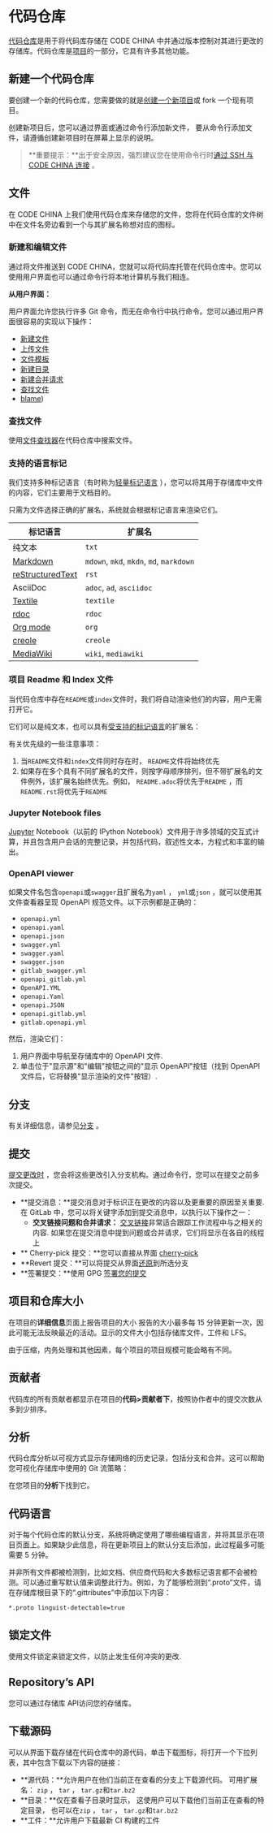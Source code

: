 # 代码仓库[](#repository "Permalink")

[代码仓库](https://git-scm.com/book/en/v2/Git-Basics-Getting-a-Git-Repository)是用于将代码库存储在 CODE CHINA 中并通过版本控制对其进行更改的存储库。代码仓库是[项目](/docs/user/project)的一部分，它具有许多其他功能。 

## 新建一个代码仓库[](#create-a-repository "Permalink")

要创建一个新的代码仓库，您需要做的就是[创建一个新项目](/docs/basic/create-project)或 fork 一个现有项目。

创建新项目后，您可以通过界面或通过命令行添加新文件， 要从命令行添加文件，请遵循创建新项目时在屏幕上显示的说明。

> **重要提示：**出于安全原因，强烈建议您在使用命令行时[通过 SSH 与 CODE CHINA 连接](/docs/ssh) 。

## 文件[](#files "Permalink")

在 CODE CHINA 上我们使用代码仓库来存储您的文件，您将在代码仓库的文件树中在文件名旁边看到一个与其扩展名称想对应的图标。

### 新建和编辑文件[](#create-and-edit-files "Permalink")

通过将文件推送到 CODE CHINA，您就可以将代码库托管在代码仓库中。您可以使用用户界面也可以通过命令行将本地计算机与我们相连。

**从用户界面：**

用户界面允许您执行许多 Git 命令，而无在命令行中执行命令。您可以通过用户界面很容易的实现以下操作：

*   [新建文件](/docs/user/project/repo/web-editor#创建文件)
*   [上传文件](/docs/user/project/repo/web-editor#上传文件)
*   [文件模板](/docs/user/project/repo/web-editor#文件模板)
*   [新建目录](/docs/user/project/repo/web-editor#新建目录)
*   [新建合并请求](/docs/user/project/repo/web-editor#提示)
*   [查找文件](/docs/user/project/repo/file-find)
*   [blame](/docs/user/project/repo/blame))

### 查找文件[](#find-files "Permalink")

使用[文件查找器](/docs/user/project/repo/file-find)在代码仓库中搜索文件。

### 支持的语言标记[](#supported-markup-languages-and-extensions "Permalink")

我们支持多种标记语言（有时称为[轻量标记语言](https://en.wikipedia.org/wiki/Lightweight_markup_language) ），您可以将其用于存储库中文件的内容，它们主要用于文档目的。

只需为文件选择正确的扩展名，系统就会根据标记语言来渲染它们。

| 标记语言 | 扩展名 |
| --- | --- |
| 纯文本 | `txt` |
| [Markdown](/docs/user/markdown) | `mdown`, `mkd`, `mkdn`, `md`, `markdown` |
| [reStructuredText](https://docutils.sourceforge.io/rst.html) | `rst` |
| AsciiDoc | `adoc`, `ad`, `asciidoc` |
| [Textile](https://textile-lang.com/) | `textile` |
| [rdoc](http://rdoc.sourceforge.net/doc/index.html) | `rdoc` |
| [Org mode](https://orgmode.org/) | `org` |
| [creole](http://www.wikicreole.org/) | `creole` |
| [MediaWiki](https://www.mediawiki.org/wiki/MediaWiki) | `wiki`, `mediawiki` |

### 项目 Readme 和 Index 文件[](#repository-readme-and-index-files "Permalink")

当代码仓库中存在`README`或`index`文件时，我们将自动渲染他们的内容，用户无需打开它。

它们可以是纯文本，也可以具有[受支持的标记语言](#支持的语言标记)的扩展名：

有关优先级的一些注意事项：

1.  当`README`文件和`index`文件同时存在时， `README`文件将始终优先
2.  如果存在多个具有不同扩展名的文件，则按字母顺序排列，但不带扩展名的文件例外，该扩展名始终优先。例如， `README.adoc`将优先于`README` ，而`README.rst`将优先于`README` 

### Jupyter Notebook files[](#jupyter-notebook-files "Permalink")

[Jupyter](https://jupyter.org/) Notebook（以前的 IPython Notebook）文件用于许多领域的交互式计算，并且包含用户会话的完整记录，并包括代码，叙述性文本，方程式和丰富的输出。

### OpenAPI viewer[](#openapi-viewer "Permalink")

如果文件名包含`openapi`或`swagger`且扩展名为`yaml` ， `yml`或`json` ，就可以使用其文件查看器呈现 OpenAPI 规范文件。以下示例都是正确的：

*   `openapi.yml`
*   `openapi.yaml`
*   `openapi.json`
*   `swagger.yml`
*   `swagger.yaml`
*   `swagger.json`
*   `gitlab_swagger.yml`
*   `openapi_gitlab.yml`
*   `OpenAPI.YML`
*   `openapi.Yaml`
*   `openapi.JSON`
*   `openapi.gitlab.yml`
*   `gitlab.openapi.yml`

然后，渲染它们：

1.  用户界面中导航至存储库中的 OpenAPI 文件.
2.  单击位于"显示源"和"编辑"按钮之间的"显示 OpenAPI"按钮（找到 OpenAPI 文件后，它将替换"显示渲染的文件"按钮）.

## 分支[](#branches "Permalink")

有关详细信息，请参见[分支](/docs/user/project/repo/branches) 。

## 提交[](#commits "Permalink")

[提交更改时](https://git-scm.com/book/en/v2/Git-Basics-Recording-Changes-to-the-Repository) ，您会将这些更改引入分支机构。通过命令行，您可以在提交之前多次提交。

*   **提交消息：**提交消息对于标识正在更改的内容以及更重要的原因至关重要. 在 GitLab 中，您可以将关键字添加到提交消息中，以执行以下操作之一：
    *   **交叉链接问题和合并请求：** [交叉链接](/docs/user/project/issues/crosslinking#在提交信息中关联)非常适合跟踪工作流程中与之相关的内容. 如果您在提交消息中提到问题或合并请求，它们将显示在各自的线程上
*   ** Cherry-pick 提交：**您可以直接从界面 [cherry-pick](/docs/user/project/merge-request/cherry-pick) 
*   **Revert 提交：**可以将提交从界面[还原](/docs/user/project/merge-request/revert#revert-提交)到所选分支
*   **签署提交：**使用 GPG [签署您的提交](/docs/user/project/repo/gpg-sign) 

## 项目和仓库大小[](#project-and-repository-size "Permalink")

在项目的**详细信息**页面上报告项目的大小 报告的大小最多每 15 分钟更新一次，因此可能无法反映最近的活动。显示的文件大小包括存储库文件，工件和 LFS。

由于压缩，内务处理和其他因素，每个项目的项目规模可能会略有不同。

## 贡献者[](#contributors "Permalink")

代码库的所有贡献者都显示在项目的**代码>贡献者下**，按照协作者中的提交次数从多到少排序。

## 分析[](#repository-graph "Permalink")

代码仓库分析以可视方式显示存储网络的历史记录，包括分支和合并。这可以帮助您可视化存储库中使用的 Git 流策略：

在您项目的**分析**下找到它。

## 代码语言[](#repository-languages "Permalink")

对于每个代码仓库的默认分支，系统将确定使用了哪些编程语言，并将其显示在项目页面上。如果缺少此信息，将在更新项目上的默认分支后添加，此过程最多可能需要 5 分钟。

并非所有文件都被检测到，比如文档、供应商代码和大多数标记语言都不会被检测。可以通过重写默认值来调整此行为。例如，为了能够检测到“.proto”文件，请在存储库根目录下的“.gittributes”中添加以下内容：

```markdown
*.proto linguist-detectable=true 
```

## 锁定文件[](#locked-files-premium "Permalink")

使用文件锁定来锁定文件，以防止发生任何冲突的更改.

## Repository’s API[](#repositorys-api "Permalink")

您可以通过存储库 API访问您的存储库。

## 下载源码[](#download-source-code "Permalink")

可以从界面下载存储在代码仓库中的源代码，单击下载图标，将打开一个下拉列表，其中包含下载以下内容的链接：

*   **源代码：**允许用户在他们当前正在查看的分支上下载源代码。 可用扩展名： `zip` ， `tar` ， `tar.gz`和`tar.bz2` 
*   **目录：**仅在查看子目录时显示， 这使用户可以下载他们当前正在查看的特定目录， 也可以在`zip` ， `tar` ， `tar.gz`和`tar.bz2` 
*   **工件：**允许用户下载最新 CI 构建的工件